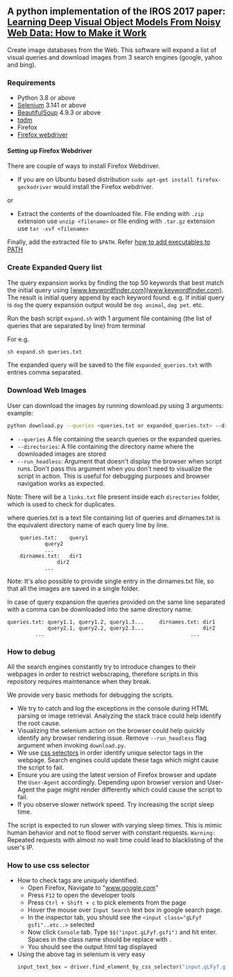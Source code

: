 ## A python implementation of the IROS 2017 paper: [Learning Deep Visual Object Models From Noisy Web Data: How to Make it Work](https://www.researchgate.net/publication/314115657_Learning_Deep_Visual_Object_Models_From_Noisy_Web_Data_How_to_Make_it_Work)


Create image databases from the Web.
This software will expand a list of visual queries and download images from 3 search engines (google, yahoo and bing).

### Requirements

* Python 3.8 or above
* [Selenium](https://www.selenium.dev/documentation/en/selenium_installation/installing_selenium_libraries/#_python_) 3.141 or above
* [BeautifulSoup](https://www.crummy.com/software/BeautifulSoup/#Download) 4.9.3 or above
* [tqdm](https://pypi.org/project/tqdm/)
* Firefox
* [Firefox webdriver](https://github.com/mozilla/geckodriver/releases)

#### Setting up Firefox Webdriver

There are couple of ways to install Firefox Webdriver.

* If you are on Ubuntu based distribution `sudo apt-get install firefox-geckodriver` would install the Firefox webdriver.

or

* Extract the contents of the downloaded file.
File ending with `.zip` extension use `unzip <filename>` or file ending with `.tar.gz` extension use `tar -xvf <filename>`

Finally, add the extracted file to `$PATH`. Refer [how to add executables to PATH](https://www.selenium.dev/documentation/en/webdriver/driver_requirements/#adding-executables-to-your-path)

### Create Expanded Query list

The query expansion works by finding the top 50 keywords that best match the initial query using [www.keywordfinder.com](www.keywordfinder.com). The result is initial query append by each keyword found.
e.g. If initial query is `dog` the query expansion output would be `dog animal`, `dog pet`. etc.

Run the bash script `expand.sh` with 1 argument file containing (the list of queries that are separated by line) from terminal

For e.g.
```bash
sh expand.sh queries.txt
```

The expanded query will be saved to the file `expanded_queries.txt` with entries comma separated.

### Download Web Images

User can download the images by running download.py using 3 arguments:
example:

```bash
python download.py --queries <queries.txt or expanded_queries.txt> --directories dirnames.txt --run_headless
```

* `--queries` A file containing the search queries or the expanded queries.
* `--directories`: A file containing the directory name where the downloaded images are stored
* `--run_headless`: Argument that doesn't display the browser when script runs. Don't pass this argument when you don't need to visualize the script in action. This is useful for debugging purposes and browser navigation works as expected.

Note: There will be a `links.txt` file present inside each `directories` folder, which is used to check for duplicates.

where queries.txt is a text file containing list of queries and dirnames.txt is the equivalent directory name of each query line by line.


		queries.txt:	query1
				query2
				...
		dirnames.txt:	dir1
         		 	dir2
				...

Note: It's also possible to provide single entry in the dirnames.txt file, so that all the images are saved in a single folder.

In case of query expansion the queries provided on the same line separated with a comma can be downloaded into the same directory name.

	queries.txt: query1.1, query1.2, query1.3...     dirnames.txt: dir1
        	     query2.1, query2.2, query2.3...                   dir2
  		     ...                                               ...


### How to debug

All the search engines constantly try to introduce changes to their webpages in order to restrict webscraping, therefore scripts in this repository requires maintenance when they break.

We provide very basic methods for debugging the scripts.

* We try to catch and log the exceptions in the console during HTML parsing or image retrieval. Analyzing the stack trace could help identify the root cause.
* Visualizing the selenium action on the browser could help quickly identify any browser rendering issue. Remove `--run_headless` flag argument when invoking `download.py`.
* We use [css selectors](https://www.w3schools.com/cssref/css_selectors.asp) in order identify unique  selector tags in the webpage. Search engines could update these tags which might cause the script to fail.
* Ensure you are using the latest version of Firefox browser and update the `User-Agent` accordingly. Depending upon browser version and User-Agent the page might render differently which could cause the script to fail.
* If you observe slower network speed. Try increasing the script sleep time.

The script is expected to run slower with varying sleep times. This is mimic human behavior and not to flood server with constant requests.
`Warning:` Repeated requests with almost no wait time could lead to blacklisting of the user's IP.

### How to use css selector
* How to check tags are uniquely identified.
	* Open Firefox, Navigate to "www.google.com"
	* Press `F12` to open the developer tools
	* Press `Ctrl + Shift + c` to pick elements from the page
	* Hover the mouse over `Input Search` text box in google search page.
	* In the inspector tab, you should see the `<input class="gLFyf gsfi"..etc..>` selected
	* Now click `Console` tab. Type `$$("input.gLFyf.gsfi")` and hit enter. Spaces in the class name should be replace with `.`
	* You should see the output html tag displayed
* Using the above tag in selenium is very easy
	```python
	input_text_box = driver.find_element_by_css_selector("input.gLFyf.gsfi")
	```
